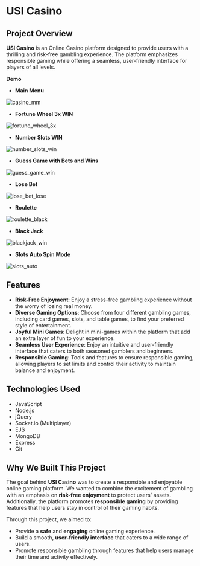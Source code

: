 # USI Casino

## Project Overview

**USI Casino** is an Online Casino platform designed to provide users with a thrilling and risk-free gambling experience. The platform emphasizes responsible gaming while offering a seamless, user-friendly interface for players of all levels.

**Demo**

- **Main Menu**

![casino_mm](https://github.com/user-attachments/assets/d202350f-4144-4f70-bea0-9b67c33f6044)

- **Fortune Wheel 3x WIN**

![fortune_wheel_3x](https://github.com/user-attachments/assets/2ebd4482-d21e-4c78-b612-0ca225396ca1)

- **Number Slots WIN**

![number_slots_win](https://github.com/user-attachments/assets/85049fc4-00c4-4318-85e7-46b9e595237a)

- **Guess Game with Bets and Wins**

![guess_game_win](https://github.com/user-attachments/assets/b868a5b7-72e8-4f5f-8305-8e7a0fd1b7b4)

- **Lose Bet**

![lose_bet_lose](https://github.com/user-attachments/assets/4ef338ad-02a6-4c87-bf42-e02bf6faf1b6)

- **Roulette**

![roulette_black](https://github.com/user-attachments/assets/79d11765-4048-4cd3-8360-02cd7acb343d)

- **Black Jack**

![blackjack_win](https://github.com/user-attachments/assets/c6af0d60-2be4-49ef-8070-a3375798ff40)

- **Slots Auto Spin Mode**

![slots_auto](https://github.com/user-attachments/assets/99900023-e405-4775-92ac-9622b348008c)

## Features

- **Risk-Free Enjoyment**: Enjoy a stress-free gambling experience without the worry of losing real money.
- **Diverse Gaming Options**: Choose from four different gambling games, including card games, slots, and table games, to find your preferred style of entertainment.
- **Joyful Mini Games**: Delight in mini-games within the platform that add an extra layer of fun to your experience.
- **Seamless User Experience**: Enjoy an intuitive and user-friendly interface that caters to both seasoned gamblers and beginners.
- **Responsible Gaming**: Tools and features to ensure responsible gaming, allowing players to set limits and control their activity to maintain balance and enjoyment.

## Technologies Used

- JavaScript
- Node.js
- jQuery
- Socket.io (Multiplayer)
- EJS
- MongoDB
- Express
- Git

## Why We Built This Project

The goal behind **USI Casino** was to create a responsible and enjoyable online gaming platform. We wanted to combine the excitement of gambling with an emphasis on **risk-free enjoyment** to protect users' assets. Additionally, the platform promotes **responsible gaming** by providing features that help users stay in control of their gaming habits.

Through this project, we aimed to:
- Provide a **safe** and **engaging** online gaming experience.
- Build a smooth, **user-friendly interface** that caters to a wide range of users.
- Promote responsible gambling through features that help users manage their time and activity effectively.
